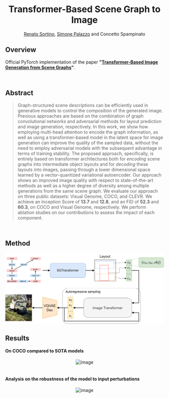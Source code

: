 
<div align="center">    
 
# Transformer-Based Scene Graph to Image
[Renato Sortino](https://github.com/rensortino), [Simone Palazzo](https://github.com/simopal6) and Concetto Spampinato

<!-- [![Paper](http://img.shields.io/badge/paper-arxiv.2107.11298-B31B1B.svg)](https://arxiv.org/abs/2303.04634) -->

</div>

## Overview   
Official PyTorch implementation of the paper __"[Transformer-Based Image Generation from Scene Graphs](https://arxiv.org/abs/2303.04634)"__.

<br/>

## Abstract
>Graph-structured scene descriptions can be efficiently used in generative models to control the composition of the generated image. Previous approaches are based on the combination of graph convolutional networks and adversarial methods for layout prediction and image generation, respectively. In this work, we show how employing multi-head attention to encode the graph information, as well as using a transformer-based model in the latent space for image generation can improve the quality of the sampled data, without the need to employ adversarial models with the subsequent advantage in terms of training stability. The proposed approach, specifically, is entirely based on transformer architectures both for _encoding_ scene graphs into intermediate object layouts and for _decoding_ these layouts into images, passing through a lower dimensional space learned by a vector-quantized variational autoencoder. Our approach shows an improved image quality with respect to state-of-the-art methods as well as a higher degree of diversity among multiple generations from the same scene graph.  We evaluate our approach on three public datasets: Visual Genome, COCO, and CLEVR. We achieve an Inception Score of **13.7** and **12.8**, and an FID of **52.3** and **60.3**, on COCO and Visual Genome, respectively. We perform ablation studies on our contributions to assess the impact of each component.

 <br/>

 ## Method
<div align=center><img width="700" alt="image" src="images/architecture.png"></div>

## Results
#### On COCO compared to SOTA models
<div align=center><img width="700" alt="image" src="images/sota.png"></div>

<br/>

#### Analysis on the robustness of the model to input perturbations
<div align=center><img width="700" alt="image" src="images/alterations.png"></div>

